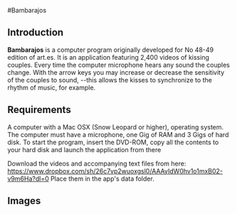 #Bambarajos

## Introduction
**Bambarajos** is a computer program originally developed for No 48-49 edition of art.es. It is an application featuring 2,400 videos of kissing couples. Every time the computer microphone hears any sound the couples change. With the arrow keys you may increase or decrease the sensitivity of the couples to sound, --this allows the kisses to synchronize to the rhythm of music, for example. 
 

## Requirements
A computer with a Mac OSX (Snow Leopard or higher), operating system. The computer must have a microphone, one Gig of RAM and 3 Gigs of hard disk. To start the program, insert the DVD-ROM, copy all the contents to your hard disk and launch the application from there

Download the videos and accompanying text files from here: https://www.dropbox.com/sh/26c7vp2wuoxgsl0/AAAyIdW0hv1o1mxB02-v9m6Ha?dl=0
Place them in the app's data folder.

## Images
